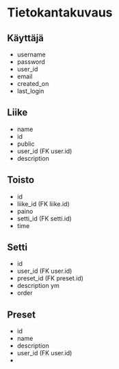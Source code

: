 # Tietokantakuvaus

## Käyttäjä

* username
* password
* user_id
* email
* created_on
* last_login

## Liike

* name
* id
* public
* user_id (FK user.id)
* description

## Toisto

* id
* liike_id (FK liike.id)
* paino
* setti_id (FK setti.id)
* time

## Setti

* id
* user_id (FK user.id)
* preset_id (FK preset.id)
* description ym
* order

## Preset

* id
* name
* description
* user_id (FK user.id)
* 
